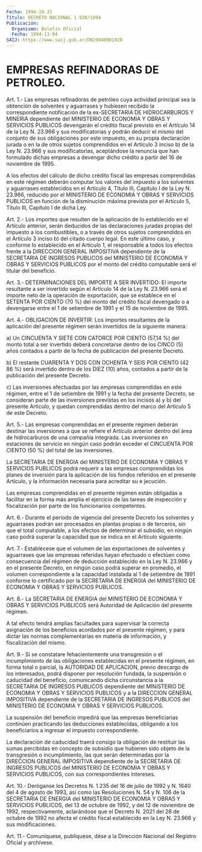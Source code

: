 ```yaml
---
Fecha: 1994-10-31
Título: DECRETO NACIONAL 1.920/1994
Publicación:
  Organismo: Boletín Oficial
  Fecha: 1994-11-04
SAIJ: https://www.saij.gob.ar/DN19940001920
---
```

# EMPRESAS REFINADORAS DE PETROLEO.

<a id="1"></a>
Art. 1.- Las empresas refinadoras de petróleo cuya actividad principal sea la obtención de solventes y aguarrases y hubiesen recibido la correspondiente notificación de la ex-SECRETARIA DE HIDROCARBUROS Y MINERIA dependiente del MINISTERIO DE ECONOMIA Y OBRAS Y SERVICIOS PUBLICOS devengarán el crédito fiscal previsto en el Artículo 14 de la Ley N. 23.966 y sus modificatorias y podrán deducir el mismo del conjunto de sus obligaciones por este impuesto, en su propia declaración jurada o en la de otros sujetos comprendidos en el Artículo 3 inciso b) de la Ley N. 23.966 y sus modificatorias, aceptándose la renuncia que han formulado dichas empresas a devengar dicho crédito a partir del 16 de noviembre de 1995.

A los efectos del cálculo de dicho crédito fiscal las empresas comprendidas en este régimen deberán computar los valores del impuesto a los solventes y aguarrases establecidos en el Artículo 4, Título III, Capítulo I de la Ley N. 23.966, reducido por el MINISTERIO DE ECONOMIA Y OBRAS Y SERVICIOS PUBLICOS en función de la disminución máxima prevista por el Artículo 5, Título III, Capítulo I de dicha Ley.

<a id="2"></a>
Art. 2.- Los importes que resulten de la aplicación de lo establecido en el Artículo anterior, serán deducidos de las declaraciones juradas propias del impuesto a los combustibles, o a través de otros sujetos comprendidos en el Artículo 3 inciso b) del citado cuerpo legal. En este último caso, y conforme lo establecido en el Artículo 1, el responsable a todos los efectos frente a la DIRECCION GENERAL IMPOSITIVA dependiente de la SECRETARIA DE INGRESOS PUBLICOS del MINISTERIO DE ECONOMIA Y OBRAS Y SERVICIOS PUBLICOS por el monto del crédito computable será el titular del beneficio.

<a id="3"></a>
Art. 3.- DETERMINACIONES DEL IMPORTE A SER INVERTIDO: El importe resultante a ser invertido según el Artículo 14 de la Ley N. 23.966 será el importe neto de la operación de exportación, que se establece en el SETENTA POR CIENTO (70 %) del monto del crédito fiscal devengado o a devengarse entre el 1 de setiembre de 1991 y el 15 de noviembre de 1995.

<a id="4"></a>
Art. 4.- OBLIGACION DE INVERTIR: Los importes resultantes de la aplicación del presente régimen serán invertidos de la siguiente manera:

a) Un CINCUENTA Y SIETE CON  CATORCE  POR  CIENTO  (57,14  %)  del monto  total a ser invertido deberá concretarse dentro de los CINCO (5) años  contados a partir de la fecha de publicación del presente Decreto.

b) El restante  CUARENTA  Y  DOS CON OCHENTA Y SEIS POR CIENTO (42 86 %) será invertido dentro de  los  DIEZ  (10)  años,  contados  a partir de la publicación del presente Decreto.

c) Las inversiones efectuadas por las empresas comprendidas en este régimen, entre el 1 de setiembre de 1991 y la fecha del presente Decreto, se consideran parte de las inversiones previstas en los incisos a) y b) del presente Artículo, y quedan comprendidas dentro del marco del Artículo 5 de este Decreto.

<a id="5"></a>
Art. 5.- Las empresas comprendidas en el presente régimen deberán destinar las inversiones a que se refiere el Artículo anterior dentro del área de hidrocarburos de una compañía integrada. Las inversiones en estaciones de servicio en ningún caso podrán exceder el CINCUENTA POR CIENTO (50 %) del total de las inversiones.

La SECRETARIA DE ENERGIA del MINISTERIO DE ECONOMIA Y OBRAS Y SERVICIOS PUBLICOS podrá requerir a las empresas comprendidas los planes de inversión para la aplicación de los fondos referidos en el presente Artículo, y la información necesaria  para acreditar su e jecución.

Las empresas comprendidas en el presente régimen están  obligadas a facilitar en la forma más amplia el ejercicio de las tareas de inspección y fiscalización por parte de los funcionarios competentes.

<a id="6"></a>
Art. 6.- Durante el período de vigencia del presente Decreto los solventes y aguarrases podrán ser procesados en plantas propias o de terceros, sin que el total computable, a los efectos de determinar el subsidio, en ningún caso podrá superar la capacidad que se indica en el Artículo siguiente.

<a id="7"></a>
Art. 7.- Establécese que el volumen de las exportaciones de solventes y aguarrases que las empresas referidas hayan efectuado o efectúen como consecuencia del régimen de deducción establecido en la Ley N. 23.966 y en el presente Decreto, en ningún caso podrá superar en promedio, el volumen correspondiente a la capacidad instalada al 1 de setiembre de 1991 conforme lo certificado por la SECRETARIA DE ENERGIA del MINISTERIO DE ECONOMIA Y OBRAS Y SERVICIOS PUBLICOS.

<a id="8"></a>
Art. 8.- La SECRETARIA DE ENERGIA del MINISTERIO DE ECONOMIA Y OBRAS Y SERVICIOS PUBLICOS será Autoridad de Aplicación del presente régimen.

A tal efecto tendrá amplias facultades para supervisar la correcta asignación de los beneficios acordados por el presente régimen, y para dictar las normas complementarias en materia de información, y fiscalización del mismo.

<a id="9"></a>
Art. 9.- Si se constatare fehacientemente una transgresión o el incumplimiento de las obligaciones establecidas en el presente régimen, en forma total o parcial, la AUTORIDAD DE APLICACION, previo descargo de los interesados, podrá disponer por resolución fundada, la suspensión o caducidad del beneficio, comunicando dicha circunstancia a la SECRETARIA DE INGRESOS PUBLICOS dependiente del MINISTERIO DE ECONOMIA Y OBRAS Y SERVICIOS PUBLICOS y a la DIRECCION GENERAL IMPOSITIVA dependiente de la SECRETARIA DE INGRESOS PUBLICOS del MINISTERIO DE ECONOMIA Y OBRAS Y SERVICIOS PUBLICOS.

La suspensión del beneficio impedirá que las empresas beneficiarias continúen practicando las deducciones establecidas, obligando a los beneficiarios a ingresar el impuesto correspondiente.

La declaración de caducidad traerá consigo la obligación de restituir las sumas percibidas en concepto de subsidio que hubieren sido objeto de la transgresión o incumplimiento, las que serán determinadas por la DIRECCION GENERAL IMPOSITIVA dependiente de la SECRETARIA DE INGRESOS PUBLICOS del MINISTERIO DE ECONOMIA Y OBRAS Y SERVICIOS PUBLICOS, con sus correspondientes intereses.

<a id="10"></a>
Art. 10.- Deróganse los Decretos N. 1.235 del 16 de julio de 1992 y N. 1640 del 4 de agosto de 1993, así como las Resoluciones N. 54 y N. 106 de la SECRETARIA DE ENERGIA del MINISTERIO DE ECONOMIA Y OBRAS Y SERVICIOS PUBLICOS, del 13 de octubre de 1992, y del 12 de noviembre de 1992, respectivamente, aclarándose que el Decreto N. 2021 del 28 de octubre de 1992 no afecta el crédito fiscal establecido en la Ley N. 23.966 y sus modificaciones.

<a id="11"></a>
Art. 11.- Comuníquese, publíquese, dése a la Dirección Nacional del Registro Oficial y archívese.